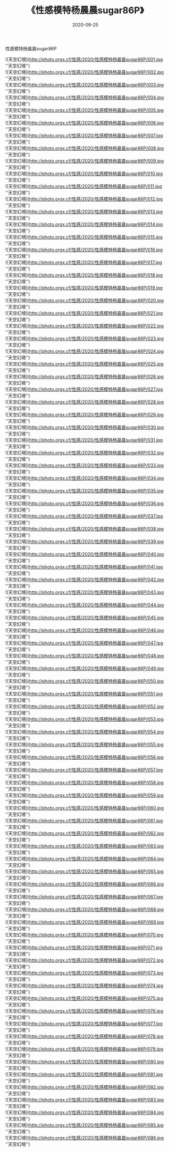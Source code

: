 ﻿---
layout: post
title: 《性感模特杨晨晨sugar86P》
date: 2020-09-25
img: http://photo.orgx.cf/性感/2020/性感模特杨晨晨sugar86P/000.jpg
tags: [美女,性感,泳衣]
---

性感模特杨晨晨sugar86P



![天空幻境](http://photo.orgx.cf/性感/2020/性感模特杨晨晨sugar86P/001.jpg ''天空幻境'')<br>
![天空幻境](http://photo.orgx.cf/性感/2020/性感模特杨晨晨sugar86P/002.jpg ''天空幻境'')<br>
![天空幻境](http://photo.orgx.cf/性感/2020/性感模特杨晨晨sugar86P/003.jpg ''天空幻境'')<br>
![天空幻境](http://photo.orgx.cf/性感/2020/性感模特杨晨晨sugar86P/004.jpg ''天空幻境'')<br>
![天空幻境](http://photo.orgx.cf/性感/2020/性感模特杨晨晨sugar86P/005.jpg ''天空幻境'')<br>
![天空幻境](http://photo.orgx.cf/性感/2020/性感模特杨晨晨sugar86P/006.jpg ''天空幻境'')<br>
![天空幻境](http://photo.orgx.cf/性感/2020/性感模特杨晨晨sugar86P/007.jpg ''天空幻境'')<br>
![天空幻境](http://photo.orgx.cf/性感/2020/性感模特杨晨晨sugar86P/008.jpg ''天空幻境'')<br>
![天空幻境](http://photo.orgx.cf/性感/2020/性感模特杨晨晨sugar86P/009.jpg ''天空幻境'')<br>
![天空幻境](http://photo.orgx.cf/性感/2020/性感模特杨晨晨sugar86P/010.jpg ''天空幻境'')<br>
![天空幻境](http://photo.orgx.cf/性感/2020/性感模特杨晨晨sugar86P/011.jpg ''天空幻境'')<br>
![天空幻境](http://photo.orgx.cf/性感/2020/性感模特杨晨晨sugar86P/012.jpg ''天空幻境'')<br>
![天空幻境](http://photo.orgx.cf/性感/2020/性感模特杨晨晨sugar86P/013.jpg ''天空幻境'')<br>
![天空幻境](http://photo.orgx.cf/性感/2020/性感模特杨晨晨sugar86P/014.jpg ''天空幻境'')<br>
![天空幻境](http://photo.orgx.cf/性感/2020/性感模特杨晨晨sugar86P/015.jpg ''天空幻境'')<br>
![天空幻境](http://photo.orgx.cf/性感/2020/性感模特杨晨晨sugar86P/016.jpg ''天空幻境'')<br>
![天空幻境](http://photo.orgx.cf/性感/2020/性感模特杨晨晨sugar86P/017.jpg ''天空幻境'')<br>
![天空幻境](http://photo.orgx.cf/性感/2020/性感模特杨晨晨sugar86P/018.jpg ''天空幻境'')<br>
![天空幻境](http://photo.orgx.cf/性感/2020/性感模特杨晨晨sugar86P/019.jpg ''天空幻境'')<br>
![天空幻境](http://photo.orgx.cf/性感/2020/性感模特杨晨晨sugar86P/020.jpg ''天空幻境'')<br>
![天空幻境](http://photo.orgx.cf/性感/2020/性感模特杨晨晨sugar86P/021.jpg ''天空幻境'')<br>
![天空幻境](http://photo.orgx.cf/性感/2020/性感模特杨晨晨sugar86P/022.jpg ''天空幻境'')<br>
![天空幻境](http://photo.orgx.cf/性感/2020/性感模特杨晨晨sugar86P/023.jpg ''天空幻境'')<br>
![天空幻境](http://photo.orgx.cf/性感/2020/性感模特杨晨晨sugar86P/024.jpg ''天空幻境'')<br>
![天空幻境](http://photo.orgx.cf/性感/2020/性感模特杨晨晨sugar86P/025.jpg ''天空幻境'')<br>
![天空幻境](http://photo.orgx.cf/性感/2020/性感模特杨晨晨sugar86P/026.jpg ''天空幻境'')<br>
![天空幻境](http://photo.orgx.cf/性感/2020/性感模特杨晨晨sugar86P/027.jpg ''天空幻境'')<br>
![天空幻境](http://photo.orgx.cf/性感/2020/性感模特杨晨晨sugar86P/028.jpg ''天空幻境'')<br>
![天空幻境](http://photo.orgx.cf/性感/2020/性感模特杨晨晨sugar86P/029.jpg ''天空幻境'')<br>
![天空幻境](http://photo.orgx.cf/性感/2020/性感模特杨晨晨sugar86P/030.jpg ''天空幻境'')<br>
![天空幻境](http://photo.orgx.cf/性感/2020/性感模特杨晨晨sugar86P/031.jpg ''天空幻境'')<br>
![天空幻境](http://photo.orgx.cf/性感/2020/性感模特杨晨晨sugar86P/032.jpg ''天空幻境'')<br>
![天空幻境](http://photo.orgx.cf/性感/2020/性感模特杨晨晨sugar86P/033.jpg ''天空幻境'')<br>
![天空幻境](http://photo.orgx.cf/性感/2020/性感模特杨晨晨sugar86P/034.jpg ''天空幻境'')<br>
![天空幻境](http://photo.orgx.cf/性感/2020/性感模特杨晨晨sugar86P/035.jpg ''天空幻境'')<br>
![天空幻境](http://photo.orgx.cf/性感/2020/性感模特杨晨晨sugar86P/036.jpg ''天空幻境'')<br>
![天空幻境](http://photo.orgx.cf/性感/2020/性感模特杨晨晨sugar86P/037.jpg ''天空幻境'')<br>
![天空幻境](http://photo.orgx.cf/性感/2020/性感模特杨晨晨sugar86P/038.jpg ''天空幻境'')<br>
![天空幻境](http://photo.orgx.cf/性感/2020/性感模特杨晨晨sugar86P/039.jpg ''天空幻境'')<br>
![天空幻境](http://photo.orgx.cf/性感/2020/性感模特杨晨晨sugar86P/040.jpg ''天空幻境'')<br>
![天空幻境](http://photo.orgx.cf/性感/2020/性感模特杨晨晨sugar86P/041.jpg ''天空幻境'')<br>
![天空幻境](http://photo.orgx.cf/性感/2020/性感模特杨晨晨sugar86P/042.jpg ''天空幻境'')<br>
![天空幻境](http://photo.orgx.cf/性感/2020/性感模特杨晨晨sugar86P/043.jpg ''天空幻境'')<br>
![天空幻境](http://photo.orgx.cf/性感/2020/性感模特杨晨晨sugar86P/044.jpg ''天空幻境'')<br>
![天空幻境](http://photo.orgx.cf/性感/2020/性感模特杨晨晨sugar86P/045.jpg ''天空幻境'')<br>
![天空幻境](http://photo.orgx.cf/性感/2020/性感模特杨晨晨sugar86P/046.jpg ''天空幻境'')<br>
![天空幻境](http://photo.orgx.cf/性感/2020/性感模特杨晨晨sugar86P/047.jpg ''天空幻境'')<br>
![天空幻境](http://photo.orgx.cf/性感/2020/性感模特杨晨晨sugar86P/048.jpg ''天空幻境'')<br>
![天空幻境](http://photo.orgx.cf/性感/2020/性感模特杨晨晨sugar86P/049.jpg ''天空幻境'')<br>
![天空幻境](http://photo.orgx.cf/性感/2020/性感模特杨晨晨sugar86P/050.jpg ''天空幻境'')<br>
![天空幻境](http://photo.orgx.cf/性感/2020/性感模特杨晨晨sugar86P/051.jpg ''天空幻境'')<br>
![天空幻境](http://photo.orgx.cf/性感/2020/性感模特杨晨晨sugar86P/052.jpg ''天空幻境'')<br>
![天空幻境](http://photo.orgx.cf/性感/2020/性感模特杨晨晨sugar86P/053.jpg ''天空幻境'')<br>
![天空幻境](http://photo.orgx.cf/性感/2020/性感模特杨晨晨sugar86P/054.jpg ''天空幻境'')<br>
![天空幻境](http://photo.orgx.cf/性感/2020/性感模特杨晨晨sugar86P/055.jpg ''天空幻境'')<br>
![天空幻境](http://photo.orgx.cf/性感/2020/性感模特杨晨晨sugar86P/056.jpg ''天空幻境'')<br>
![天空幻境](http://photo.orgx.cf/性感/2020/性感模特杨晨晨sugar86P/057.jpg ''天空幻境'')<br>
![天空幻境](http://photo.orgx.cf/性感/2020/性感模特杨晨晨sugar86P/058.jpg ''天空幻境'')<br>
![天空幻境](http://photo.orgx.cf/性感/2020/性感模特杨晨晨sugar86P/059.jpg ''天空幻境'')<br>
![天空幻境](http://photo.orgx.cf/性感/2020/性感模特杨晨晨sugar86P/060.jpg ''天空幻境'')<br>
![天空幻境](http://photo.orgx.cf/性感/2020/性感模特杨晨晨sugar86P/061.jpg ''天空幻境'')<br>
![天空幻境](http://photo.orgx.cf/性感/2020/性感模特杨晨晨sugar86P/062.jpg ''天空幻境'')<br>
![天空幻境](http://photo.orgx.cf/性感/2020/性感模特杨晨晨sugar86P/063.jpg ''天空幻境'')<br>
![天空幻境](http://photo.orgx.cf/性感/2020/性感模特杨晨晨sugar86P/064.jpg ''天空幻境'')<br>
![天空幻境](http://photo.orgx.cf/性感/2020/性感模特杨晨晨sugar86P/065.jpg ''天空幻境'')<br>
![天空幻境](http://photo.orgx.cf/性感/2020/性感模特杨晨晨sugar86P/066.jpg ''天空幻境'')<br>
![天空幻境](http://photo.orgx.cf/性感/2020/性感模特杨晨晨sugar86P/067.jpg ''天空幻境'')<br>
![天空幻境](http://photo.orgx.cf/性感/2020/性感模特杨晨晨sugar86P/068.jpg ''天空幻境'')<br>
![天空幻境](http://photo.orgx.cf/性感/2020/性感模特杨晨晨sugar86P/069.jpg ''天空幻境'')<br>
![天空幻境](http://photo.orgx.cf/性感/2020/性感模特杨晨晨sugar86P/070.jpg ''天空幻境'')<br>
![天空幻境](http://photo.orgx.cf/性感/2020/性感模特杨晨晨sugar86P/071.jpg ''天空幻境'')<br>
![天空幻境](http://photo.orgx.cf/性感/2020/性感模特杨晨晨sugar86P/072.jpg ''天空幻境'')<br>
![天空幻境](http://photo.orgx.cf/性感/2020/性感模特杨晨晨sugar86P/073.jpg ''天空幻境'')<br>
![天空幻境](http://photo.orgx.cf/性感/2020/性感模特杨晨晨sugar86P/074.jpg ''天空幻境'')<br>
![天空幻境](http://photo.orgx.cf/性感/2020/性感模特杨晨晨sugar86P/075.jpg ''天空幻境'')<br>
![天空幻境](http://photo.orgx.cf/性感/2020/性感模特杨晨晨sugar86P/076.jpg ''天空幻境'')<br>
![天空幻境](http://photo.orgx.cf/性感/2020/性感模特杨晨晨sugar86P/077.jpg ''天空幻境'')<br>
![天空幻境](http://photo.orgx.cf/性感/2020/性感模特杨晨晨sugar86P/078.jpg ''天空幻境'')<br>
![天空幻境](http://photo.orgx.cf/性感/2020/性感模特杨晨晨sugar86P/079.jpg ''天空幻境'')<br>
![天空幻境](http://photo.orgx.cf/性感/2020/性感模特杨晨晨sugar86P/080.jpg ''天空幻境'')<br>
![天空幻境](http://photo.orgx.cf/性感/2020/性感模特杨晨晨sugar86P/081.jpg ''天空幻境'')<br>
![天空幻境](http://photo.orgx.cf/性感/2020/性感模特杨晨晨sugar86P/082.jpg ''天空幻境'')<br>
![天空幻境](http://photo.orgx.cf/性感/2020/性感模特杨晨晨sugar86P/083.jpg ''天空幻境'')<br>
![天空幻境](http://photo.orgx.cf/性感/2020/性感模特杨晨晨sugar86P/084.jpg ''天空幻境'')<br>
![天空幻境](http://photo.orgx.cf/性感/2020/性感模特杨晨晨sugar86P/085.jpg ''天空幻境'')<br>
![天空幻境](http://photo.orgx.cf/性感/2020/性感模特杨晨晨sugar86P/086.jpg ''天空幻境'')<br>